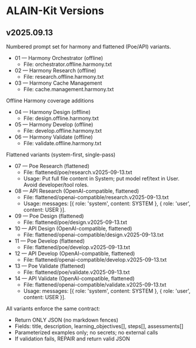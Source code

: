 # ALAIN-Kit Versions

## v2025.09.13

Numbered prompt set for harmony and flattened (Poe/API) variants.

- 01 — Harmony Orchestrator (offline)
  - File: orchestrator.offline.harmony.txt
- 02 — Harmony Research (offline)
  - File: research.offline.harmony.txt
- 03 — Harmony Cache Management
  - File: cache.management.harmony.txt

Offline Harmony coverage additions
- 04 — Harmony Design (offline)
  - File: design.offline.harmony.txt
- 05 — Harmony Develop (offline)
  - File: develop.offline.harmony.txt
- 06 — Harmony Validate (offline)
  - File: validate.offline.harmony.txt

Flattened variants (system-first, single-pass)
- 07 — Poe Research (flattened)
  - File: flattened/poe/research.v2025-09-13.txt
  - Usage: Put full file content in System; put model ref/text in User. Avoid developer/tool roles.
- 08 — API Research (OpenAI-compatible, flattened)
  - File: flattened/openai-compatible/research.v2025-09-13.txt
  - Usage: messages: [{ role: 'system', content: SYSTEM }, { role: 'user', content: USER }].
- 09 — Poe Design (flattened)
  - File: flattened/poe/design.v2025-09-13.txt
- 10 — API Design (OpenAI-compatible, flattened)
  - File: flattened/openai-compatible/design.v2025-09-13.txt
- 11 — Poe Develop (flattened)
  - File: flattened/poe/develop.v2025-09-13.txt
- 12 — API Develop (OpenAI-compatible, flattened)
  - File: flattened/openai-compatible/develop.v2025-09-13.txt
- 13 — Poe Validate (flattened)
  - File: flattened/poe/validate.v2025-09-13.txt
- 14 — API Validate (OpenAI-compatible, flattened)
  - File: flattened/openai-compatible/validate.v2025-09-13.txt
  - Usage: messages: [{ role: 'system', content: SYSTEM }, { role: 'user', content: USER }].

All variants enforce the same contract:
- Return ONLY JSON (no markdown fences)
- Fields: title, description, learning_objectives[], steps[], assessments[]
- Parameterized examples only; no secrets; no external calls
- If validation fails, REPAIR and return valid JSON
